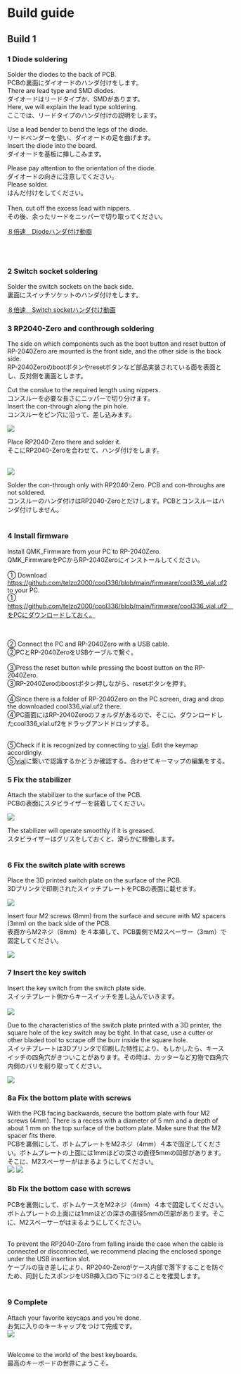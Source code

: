 # Build guide

## Build 1

### 1 Diode soldering

Solder the diodes to the back of PCB.
<br>
PCBの裏面にダイオードのハンダ付けをします。
<br>
There are lead type and SMD diodes.
<br>
ダイオードはリードタイプか、SMDがあります。
<br>
Here, we will explain the lead type soldering.
<br>
ここでは、リードタイプのハンダ付けの説明をします。
<br>


Use a lead bender to bend the legs of the diode.
<br>
リードベンダーを使い、ダイオードの足を曲げます。
<br>
Insert the diode into the board.
<br>
ダイオードを基板に挿しこみます。
<br>

Please pay attention to the orientation of the diode.
<br>
ダイオードの向きに注意してください。
<br>
Please solder.
<br>
はんだ付けをしてください。
<br>
<br>
Then, cut off the excess lead with nippers.
<br>
その後、余ったリードをニッパーで切り取ってください。


[８倍速　Diodeハンダ付け動画](https://youtu.be/Yaodh2-XxV4)

<br>
<br>


### 2 Switch socket soldering

Solder the switch sockets on the back side.
<br>
裏面にスイッチソケットのハンダ付けをします。
<br>


[８倍速　Switch socketハンダ付け動画](https://youtu.be/E__mHvmIXQo)



### 3 RP2040-Zero and conthrough soldering

The side on which components such as the boot button and reset button of RP-2040Zero are mounted is the front side, and the other side is the back side.
<br>
RP-2040Zeroのbootボタンやresetボタンなど部品実装されている面を表面とし、反対側を裏面とします。
<br>

Cut the conslue to the required length using nippers.
<br>
コンスルーを必要な長さにニッパーで切り分けます。
<br>
Insert the con-through along the pin hole.
<br>
コンスルーをピン穴に沿って、差し込みます。
<br>

![](img/img00001.jpg)

Place RP2040-Zero there and solder it.
<br>
そこにRP2040-Zeroを合わせて、ハンダ付けをします。
<br>
<br>

![](img/img00002.jpg)

Solder the con-through only with RP2040-Zero. PCB and con-throughs are not soldered.
<br>
コンスルーのハンダ付けはRP2040-Zeroとだけします。PCBとコンスルーはハンダ付けしません。
<br>
<br>


### 4 Install firmware


Install QMK_Firmware from your PC to RP-2040Zero.
<br>
QMK_FirmwareをPCからRP-2040Zeroにインストールしてください。
<br>
<br>
① Download https://github.com/telzo2000/cool336/blob/main/firmware/cool336_vial.uf2 to your PC.
<br>
① https://github.com/telzo2000/cool336/blob/main/firmware/cool336_vial.uf2　をPCにダウンロードしておく。

<br><br>
② Connect the PC and RP-2040Zero with a USB cable.
<br>
②PCとRP-2040ZeroをUSBケーブルで繋ぐ。
<br><br>
③Press the reset button while pressing the boost button on the RP-2040Zero.
<br>
③RP-2040Zeroのboostボタン押しながら、resetボタンを押す。
<br><br>
④Since there is a folder of RP-2040Zero on the PC screen, drag and drop the downloaded cool336_vial.uf2 there.
<br>
④PC画面にはRP-2040Zeroのフォルダがあるので、そこに、ダウンロードしたcool336_vial.uf2をドラッグアンドドロップする。
<br><br>

⑤Check if it is recognized by connecting to [vial](https://get.vial.today/). Edit the keymap accordingly.
<br>
⑤[vial](https://get.vial.today/)に繋いで認識するかどうか確認する。合わせてキーマップの編集をする。

### 5 Fix the stabilizer

Attach the stabilizer to the surface of the PCB.
<br>
PCBの表面にスタビライザーを装着してください。
<br>

![](img/img00003.jpg)


The stabilizer will operate smoothly if it is greased.
<br>
スタビライザーはグリスをしておくと、滑らかに稼働します。
<br>
<br>

### 6 Fix the switch plate with screws

Place the 3D printed switch plate on the surface of the PCB.
<br>
3Dプリンタで印刷されたスイッチプレートをPCBの表面に載せます。
<br>

![](img/img00004.jpg)

Insert four M2 screws (8mm) from the surface and secure with M2 spacers (3mm) on the back side of the PCB.
<br>
表面からM2ネジ（8mm）を４本挿して、PCB裏側でM2スペーサー（3mm）で固定してください。
<br>

![](img/img00005.jpg)

### 7 Insert the key switch

Insert the key switch from the switch plate side.
<br>
スイッチプレート側からキースイッチを差し込んでいきます。
<br>
<br>
![](img/img00006.jpg)

Due to the characteristics of the switch plate printed with a 3D printer, the square hole of the key switch may be tight. In that case, use a cutter or other bladed tool to scrape off the burr inside the square hole.
<br>
スイッチプレートは3Dプリンタで印刷した特性により、もしかしたら、キースイッチの四角穴がきついことがあります。その時は、カッターなど刃物で四角穴内側のバリを削り取ってください。
<br>

![](img/img00007.jpg)


### 8a Fix the bottom plate with screws

With the PCB facing backwards, secure the bottom plate with four M2 screws (4mm). There is a recess with a diameter of 5 mm and a depth of about 1 mm on the top surface of the bottom plate. Make sure that the M2 spacer fits there.
<br>
PCBを裏側にして、ボトムプレートをM2ネジ（4mm）４本で固定してください。ボトムプレートの上面には1mmほどの深さの直径5mmの凹部があります。そこに、M2スペーサーがはまるようにしてください。
<br>
![](img/img00008.jpg)
![](img/img00009.jpg)

### 8b Fix the bottom case with screws

PCBを裏側にして、ボトムケースをM2ネジ（4mm）４本で固定してください。ボトムプレートの上面には1mmほどの深さの直径5mmの凹部があります。そこに、M2スペーサーがはまるようにしてください。
<br>



<br>
To prevent the RP2040-Zero from falling inside the case when the cable is connected or disconnected, we recommend placing the enclosed sponge under the USB insertion slot.
<br>
ケーブルの抜き差しにより、RP2040-Zeroがケース内部で落下することを防ぐため、同封したスポンジをUSB挿入口の下につけることを推奨します。
<br>
<br>


### 9 Complete

Attach your favorite keycaps and you're done.
<br>
お気に入りのキーキャップをつけて完成です。
<br>
![](img/img00010.jpg)

<br>
Welcome to the world of the best keyboards.
<br>
最高のキーボードの世界にようこそ。
<br>